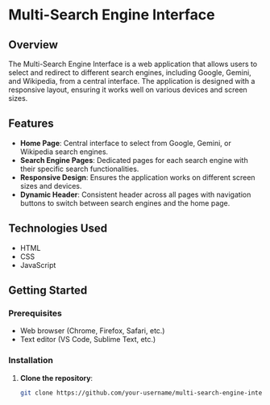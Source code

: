 # Multi-Search Engine Interface

## Overview

The Multi-Search Engine Interface is a web application that allows users to select and redirect to different search engines, including Google, Gemini, and Wikipedia, from a central interface. The application is designed with a responsive layout, ensuring it works well on various devices and screen sizes.

## Features

- **Home Page**: Central interface to select from Google, Gemini, or Wikipedia search engines.
- **Search Engine Pages**: Dedicated pages for each search engine with their specific search functionalities.
- **Responsive Design**: Ensures the application works on different screen sizes and devices.
- **Dynamic Header**: Consistent header across all pages with navigation buttons to switch between search engines and the home page.

## Technologies Used

- HTML
- CSS
- JavaScript

## Getting Started

### Prerequisites

- Web browser (Chrome, Firefox, Safari, etc.)
- Text editor (VS Code, Sublime Text, etc.)

### Installation

1. **Clone the repository**:
   ```sh
   git clone https://github.com/your-username/multi-search-engine-interface.git
